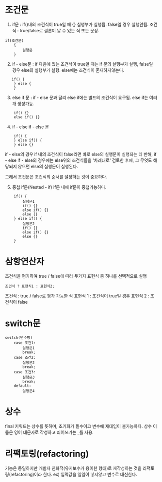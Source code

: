 # 조건문
1. if문 : if()내의 조건식이 true일 때 {} 실행부가 실행됨. false일 경우 실행안됨.
조건식 : true/false로 결론이 날 수 있는 식 또는 문장.
```
if(조건문) 
    {   
        실행문
    }
 ```
2. if - else문 : if 다음에 있는 조건식이 true일 때는 if 문의 실행부가 실행, false일 경우 else의 실행부가
실행. else에는 조건식이 존재하지않는다.

```
   if() {
    } else {
    }
```
3.  else if 문 : if - else 문과 달리 else if에는 별드의 조건식이 요구됨. else if는 여러개 생성가능.

```
    if() {} 
    else if() {} 
```
4. if - else if - else 문
```
    if() {
    } else if() {
    } else {}
```
if - else의 경우 if 내의 조건식이 false라면 바로 else의 실행문이 실행되는 데 반해,
if - else if - else의 경우에는 else위의 조건식들을 '차례대로' 검토한 후에,
그 무엇도 해당되지 않으면 else의 실행문이 실행된다.

그래서 조건문은 조건식의 순서를 설정하는 것이 중요하다.

5. 중첩 if문(Nested - if)
   if문 내에 if문이 중첩가능하다.
```
    if() {
        실행문1
        if() {} 
        else if() {} 
        else {} 
    } else if() {
        실행문2
        if() {}
        else if() {} 
        else {}
    }
```

# 삼항연산자
조건식을 평가하여 true / false에 따라 두가지 표현식 중 하나를 선택적으로 실행
```
조건식 ? 표현식1 : 표현식2;

```

조건식 : true / false로 평가 가능한 식
표현식 1 : 조건식이 true일 경우
표현식 2 : 조건식이 false

# switch문
```
switch(변수명)
    case 조건1:
        실행문1
        break;
    case 조건2:
        실행문2
        break;
    case 조건3:
        실행문3
        break;
    default:
        실행문4

```

# 상수
final 키워드는 상수를 뜻하며, 초기화가 필수이고 변수에 재대입이 불가능하다. 상수 이름은 영어 대문자로 작성하고 띄어쓰기는 _를 사용.

# 리팩토링(refactoring)
기능은 동일하지만 개발자 친화적(유지보수가 용이한 형태)로 재작성하는 것을 리팩토링(refactoring)이라 한다.
ex) 입력값을 일일이 넣지않고 변수로 대신한다.

